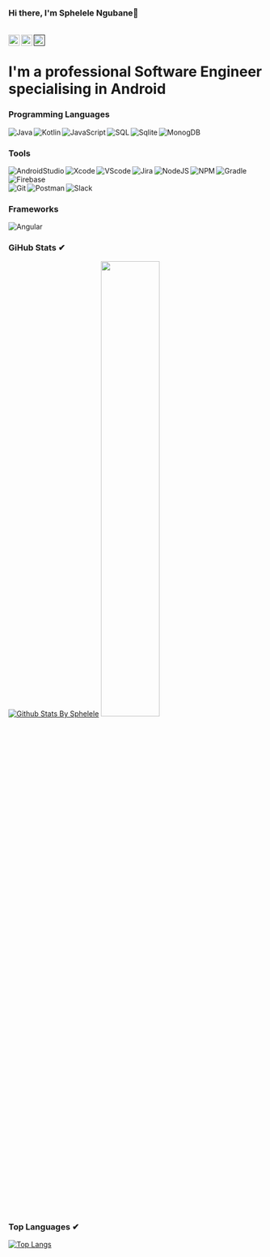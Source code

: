 ### Hi there, I'm Sphelele Ngubane👋
<br/>
<a href="https://www.linkedin.com/in/sphelele-ngubane-3b2a84123/">
    <img align="left" alt="Linkedin" width="22px" src="https://cdn.jsdelivr.net/npm/simple-icons@v3/icons/linkedin.svg"/>
</a>

<a href="https://www.instagram.com/sphelele_micah_ngubane/">
    <img align="left" alt="Instagram" width="22px" src="https://cdn.jsdelivr.net/npm/simple-icons@v3/icons/instagram.svg"/>
</a>

<a href="">
    <img align="left" alt="Gmail" width="22px" src="https://cdn.jsdelivr.net/npm/simple-icons@v3/icons/gmail.svg"/>
</a><br/>

# I'm a professional Software Engineer specialising in Android
 
 ### Programming Languages
 <img align="left" alt="Java" src="https://img.shields.io/badge/Language-Java-brightgreen?style=flat-square&logo=java&logoColor=red"/>
 <img align="left" alt="Kotlin" src="https://img.shields.io/badge/Language-Kotlin-brightgreen?style=flat-square&logo=kotlin&logoColor=purple"/>
 <img align="left" alt="JavaScript" src="https://img.shields.io/badge/Language-JavaScript-brightgreen?style=flat-square&logo=javascript&logoColor=yellow"/>
 <img align="left" alt="SQL" src="https://img.shields.io/badge/Language-SQL-brightgreen?style=flat-square&logo=mysql&logoColor=white"/>
 <img align="left" alt="Sqlite" src="https://img.shields.io/badge/Language-Sqlite-brightgreen?style=flat-square&logo=sqlite&logoColor=blue"/>
 <img align="left" alt="MonogDB" src="https://img.shields.io/badge/Language-Mongo%20DB-brightgreen?style=flat-square&logo=mongodb&logoColor=green"/><br/>
 
  ### Tools
  <img align="left" alt="AndroidStudio" src="https://img.shields.io/badge/Tool-Android%20Studio-brightgreen?style=flat-square&logo=androidstudio&logoColor=green"/>
  <img align="left" alt="Xcode" src="https://img.shields.io/badge/Tool-Xcode-brightgreen?style=flat-square&logo=xcode&logoColor=blue"/>
  <img align="left" alt="VScode" src="https://img.shields.io/badge/Tool-VScode-brightgreen?style=flat-square&logo=visualstudiocode&logoColor=blue"/>
  <img align="left" alt="Jira" src="https://img.shields.io/badge/Tool-Jira-brightgreen?style=flat-square&logo=jira&logoColor=white"/>
  <img align="left" alt="NodeJS" src="https://img.shields.io/badge/Tool-NodeJS-brightgreen?style=flat-square&logo=nodedotjs&logoColor=green"/>
  <img align="left" alt="NPM" src="https://img.shields.io/badge/Tool-NPM-brightgreen?style=flat-square&logo=npm&logoColor=white"/>
  <img align="left" alt="Gradle" src="https://img.shields.io/badge/Tool-Gradle-brightgreen?style=flat-square&logo=gradle&logoColor=white"/>
  <img align="left" alt="Firebase" src="https://img.shields.io/badge/Tool-Firebase-brightgreen?style=flat-square&logo=firebase&logoColor=yellow"/><br/><br/>
  <div>
   <img align="left" alt="Git" src="https://img.shields.io/badge/Tool-Git-brightgreen?style=flat-square&logo=git&logoColor=orange"/>
  <img align="left" alt="Postman" src="https://img.shields.io/badge/Tool-Postman-brightgreen?style=flat-square&logo=postman&logoColor=orange"/>
  <img align="left" alt="Slack" src="https://img.shields.io/badge/Tool-Slack-brightgreen?style=flat-square&logo=slack&logoColor=lightblue"/>
 </div>
<br/>

  ### Frameworks 
  <img align="left" alt="Angular" src="https://img.shields.io/badge/Framework-Angular-brightgreen?style=flat-square&logo=angular&logoColor=red"/><br/>
  
 ### GiHub Stats ✔
 [![Github Stats By Sphelele](https://github-readme-stats.vercel.app/api?username=MicahSphelele&show_icons=true&theme=vue-dark)](https://github.com/anuraghazra/github-readme-stats)
 <img  src="https://github-readme-streak-stats.herokuapp.com/?user=MicahSphelele&theme=vue-dark" width="48%">
 
  ### Top Languages ✔
[![Top Langs](https://github-readme-stats.vercel.app/api/top-langs/?username=MicahSphelele&show_icons=true&theme=vue-dark&hide=php,html,css)](https://github.com/anuraghazra/github-readme-stats)

<!--
**MicahSphelele/MicahSphelele** is a ✨ _special_ ✨ repository because its `README.md` (this file) appears on your GitHub profile.

Here are some ideas to get you started:

- 🔭 I’m currently working on ...
- 🌱 I’m currently learning ...
- 👯 I’m looking to collaborate on ...
- 🤔 I’m looking for help with ...
- 💬 Ask me about ...
- 📫 How to reach me: ...
- 😄 Pronouns: ...
- ⚡ Fun fact: ...
✔ Updated README
-->
